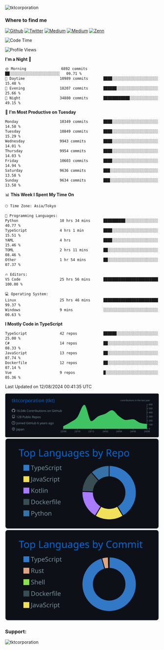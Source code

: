 <p align="left"> <img src="https://komarev.com/ghpvc/?username=tktcorporation&label=Profile%20views&color=0e75b6&style=flat" alt="tktcorporation" /> </p>

<h3>Where to find me</h3>
<p>
<a href="https://github.com/tktcorporation" target="_blank"><img alt="Github" src="https://img.shields.io/badge/GitHub-%2312100E.svg?&style=for-the-badge&logo=Github&logoColor=white" /></a>
<a href="https://twitter.com/tktcorporation" target="_blank"><img alt="Twitter" src="https://img.shields.io/badge/twitter-%231DA1F2.svg?&style=for-the-badge&logo=twitter&logoColor=white" /></a>
<a href="https://www.linkedin.com/in/tktcorporation" target="_blank"><img alt="Medium" src="https://img.shields.io/badge/linkdin-0a66c2.svg?&style=for-the-badge&logo=linkedin&logoColor=white" /></a>
<a href="https://qiita.com/tktcorporation" target="_blank"><img alt="Medium" src="https://img.shields.io/badge/qiita-55C500.svg?&style=for-the-badge&logo=qiita&logoColor=white" /></a>
<a href="https://zenn.dev/tktcorporation" target="_blank"><img alt="Zenn" src="https://img.shields.io/badge/Zenn-3EA8FF.svg?&style=for-the-badge&logo=Zenn&logoColor=white" /></a>
</p>
  
<!--START_SECTION:waka-->
![Code Time](http://img.shields.io/badge/Code%20Time-1%2C681%20hrs%2033%20mins-blue)

![Profile Views](http://img.shields.io/badge/Profile%20Views-0-blue)

**I'm a Night 🦉** 

```text
🌞 Morning                6892 commits        ██░░░░░░░░░░░░░░░░░░░░░░░   09.71 % 
🌆 Daytime                10989 commits       ████░░░░░░░░░░░░░░░░░░░░░   15.48 % 
🌃 Evening                18207 commits       ██████░░░░░░░░░░░░░░░░░░░   25.66 % 
🌙 Night                  34880 commits       ████████████░░░░░░░░░░░░░   49.15 % 
```
📅 **I'm Most Productive on Tuesday** 

```text
Monday                   10349 commits       ████░░░░░░░░░░░░░░░░░░░░░   14.58 % 
Tuesday                  10849 commits       ████░░░░░░░░░░░░░░░░░░░░░   15.29 % 
Wednesday                9943 commits        ████░░░░░░░░░░░░░░░░░░░░░   14.01 % 
Thursday                 9954 commits        ████░░░░░░░░░░░░░░░░░░░░░   14.03 % 
Friday                   10603 commits       ████░░░░░░░░░░░░░░░░░░░░░   14.94 % 
Saturday                 9636 commits        ███░░░░░░░░░░░░░░░░░░░░░░   13.58 % 
Sunday                   9634 commits        ███░░░░░░░░░░░░░░░░░░░░░░   13.58 % 
```


📊 **This Week I Spent My Time On** 

```text
🕑︎ Time Zone: Asia/Tokyo

💬 Programming Languages: 
Python                   10 hrs 34 mins      ██████████░░░░░░░░░░░░░░░   40.77 % 
TypeScript               4 hrs 1 min         ████░░░░░░░░░░░░░░░░░░░░░   15.51 % 
YAML                     4 hrs               ████░░░░░░░░░░░░░░░░░░░░░   15.46 % 
TOML                     2 hrs 11 mins       ██░░░░░░░░░░░░░░░░░░░░░░░   08.46 % 
Other                    1 hr 54 mins        ██░░░░░░░░░░░░░░░░░░░░░░░   07.37 % 

🔥 Editors: 
VS Code                  25 hrs 56 mins      █████████████████████████   100.00 % 

💻 Operating System: 
Linux                    25 hrs 46 mins      █████████████████████████   99.37 % 
Windows                  9 mins              ░░░░░░░░░░░░░░░░░░░░░░░░░   00.63 % 
```

**I Mostly Code in TypeScript** 

```text
TypeScript               42 repos            ██████░░░░░░░░░░░░░░░░░░░   25.00 % 
C#                       14 repos            ██░░░░░░░░░░░░░░░░░░░░░░░   08.33 % 
JavaScript               13 repos            ██░░░░░░░░░░░░░░░░░░░░░░░   07.74 % 
Dockerfile               12 repos            ██░░░░░░░░░░░░░░░░░░░░░░░   07.14 % 
Vue                      9 repos             █░░░░░░░░░░░░░░░░░░░░░░░░   05.36 % 
```




 Last Updated on 12/08/2024 00:41:35 UTC
<!--END_SECTION:waka-->

[![](https://raw.githubusercontent.com/tktcorporation/tktcorporation/master/profile-summary-card-output/github_dark/0-profile-details.svg)](https://github.com/vn7n24fzkq/github-profile-summary-cards)
[![](https://raw.githubusercontent.com/tktcorporation/tktcorporation/master/profile-summary-card-output/github_dark/1-repos-per-language.svg)](https://github.com/vn7n24fzkq/github-profile-summary-cards) [![](https://raw.githubusercontent.com/tktcorporation/tktcorporation/master/profile-summary-card-output/github_dark/2-most-commit-language.svg)](https://github.com/vn7n24fzkq/github-profile-summary-cards)

<h3 align="left">Support:</h3>
<p><a href="https://www.buymeacoffee.com/tktcorporation"> <img align="left" src="https://cdn.buymeacoffee.com/buttons/v2/default-yellow.png" height="50" width="210" alt="tktcorporation" /></a></p><br><br>
